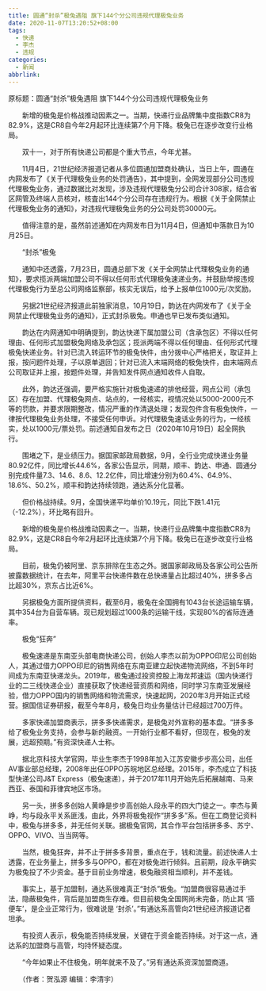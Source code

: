 ```yaml
---
title: 圆通“封杀”极兔遇阻 旗下144个分公司违规代理极兔业务
date: 2020-11-07T13:20:52+08:00
tags:
  - 快递
  - 李杰
  - 违规
categories:
  - 新闻
abbrlink:
---
```


原标题：圆通“封杀”极兔遇阻 旗下144个分公司违规代理极兔业务

　　新增的极兔是价格战推动因素之一。当期，快递行业品牌集中度指数CR8为82.9%，这是CR8自今年2月起环比连续第7个月下降。极兔已在逐步改变行业格局。

　　双十一，对于所有快递公司都是个重大节点，今年尤甚。

　　11月4日，21世纪经济报道记者从多位圆通加盟商处确认，当日上午，圆通在内网发布了《关于代理极兔业务的处罚通告》，其中提到，全网发现部分公司违规代理极兔业务，通过数据比对发现，涉及违规代理极兔分公司合计308家，结合省区网管及终端人员核对，核査出144个分公司存在违规行为。根据《关于全网禁止代理极兔业务的通知》，对违规代理极兔业务的分公司处罚30000元。

　　值得注意的是，虽然前述通知在内网发布日为11月4日，但通知中落款日为10月25日。

　　“封杀”极兔

　　通知中还透露，7月23日，圆通总部下发《关于全网禁止代理极兔业务的通知》，要求揽派两端加盟公司不得以任何形式代理极兔速递业务。并鼓励举报违规代理极兔行为至总公司网络监察部，核实无误后，给予上报单位1000元/次奖励。

　　另据21世纪经济报道此前独家消息，10月19日，韵达在内网发布了《关于全网禁止代理极兔业务的通知》，正式封杀极兔。申通也早已发布类似通知。

　　韵达在内网通知中明确提到，韵达快递下属加盟公司（含承包区）不得以任何理由、任何形式加盟极兔网络及承包区；揽派两端不得以任何理由、任何形式代理极兔快递业务。针对已流入转运环节的极兔快件，由分拨中心严格把关，取证并上报，按问题件处理，子以原单退回；针对已流入末端网络的极兔快件，由末端网点公司取证并上报，按题件处理，并告知发件网点通知收件人自取。

　　此外，韵达还强调，要严格实施针对极兔速递的排他经营，网点公司（承包区）存在加盟、代理极兔网点、站点的，一经核实，视情况处以5000-2000元不等的罚款，并要求限期整改，情况严重的作清退处理；发现包件含有极兔快件，一律按代理极兔业务处理，不接受任何申诉。对代理极兔速话业务的行为，一经核实，处以1000元/票处罚。前述通知自发布之日（2020年10月19日）起全网执行。

　　围堵之下，是业绩压力。据国家邮政局数据，9月，全行业完成快递业务量80.92亿件，同比增长44.6%，各家公告显示，同期，顺丰、韵达、申通、圆通分别完成件量7.3、14.6、8.6、12.2亿件，同比增速分别为60.4%、64.9%、18.6%、50.2%，顺丰和韵达持续领跑，通达系分化显著。

　　但价格战持续。9月，全国快递平均单价10.19元，同比下跌1.41元（-12.2%），环比略有回升。

　　新增的极兔是价格战推动因素之一。当期，快递行业品牌集中度指数CR8为82.9%，这是CR8自今年2月起环比连续第7个月下降。极兔已在逐步改变行业格局。

　　目前，极兔仍被阿里、京东排除在生态之外。据国家邮政局及各家公司公告所披露数据统计，在去年，阿里平台快递件数在总快递量占比超过40%，拼多多占比超30%，京东占比近6%。

　　另据极兔方面所提供资料，截至6月，极兔在全国拥有1043台长途运输车辆，其中354台为自营车辆。现已规划超过1000条的运输干线，实现80%的省际连通率。

　　极兔“狂奔”

　　极兔速递是东南亚头部电商快递公司，创始人李杰以前为OPPO印尼公司创始人，其通过借力OPPO印尼的销售网络在东南亚建立起快递物流网络，不到5年时间成为东南亚快递龙头。2019年，极兔通过投资控股上海龙邦速运（国内快递行业的二三线快递企业）直接获取了快递经营资质和网络，同时学习东南亚发展经验，借力OPPO国内的销售网络和物流需求，快速起网，2020年3月开始正式经营。据国信证券研报，截至今年8月，极兔日均业务量估计已经超过700万件。

　　多家快递加盟商表示，拼多多快递需求，是极兔对外宣称的基本盘。“拼多多给了极兔业务支持，会参与新的融资。一开始行业都不看好，但现在，极兔的发展，远超预期。”有资深快递人士称。

　　据北京科技大学官网，毕业生李杰于1998年加入江苏安徽步步高公司，出任AV事业部总经理，2008年出任OPPO苏皖地区总经理。2015年，李杰成立了科技型快递公司J&amp;T Express（极兔速递），并于2017年11月开始先后拓展越南、马来西亚、泰国和菲律宾地区市场。

　　另一头，拼多多创始人黄峥是步步高创始人段永平的四大门徒之一。李杰与黄峥，均与段永平关系匪浅，由此，外界将极兔视作“拼多多”系。但在工商登记资料中，极兔与拼多多，并无任何关联。据极兔官网，其合作平台包括拼多多、苏宁、OPPO、VIVO、当当网等。

　　当然，极兔狂奔，并不止于拼多多背景，重点在于，钱和流量。前述快递人士透露，在业务量上，拼多多与OPPO，都在对极兔进行倾斜。且前期，段永平确实为极兔投了不少资金。基于目前业务增速，极兔融资相当顺利，并不差钱。

　　事实上，基于加盟制，通达系很难真正“封杀”极兔。“加盟商很容易通过手法，隐蔽极兔件，背后是加盟商生存难。但目前极兔全国网尚未完备，防止其 ‘搭便车’，是企业正常行为，很难说是 ‘封杀’。”有通达系高管向21世纪经济报道记者坦承。

　　有投资人表示，极兔能否持续发展，关键在于资金能否持续。对于这一点，通达系的加盟商与高管，均持怀疑态度。

　　“今年如果止不住极兔，明年就来不及了。”另有通达系资深加盟商道。

　　（作者：贺泓源 编辑：李清宇）